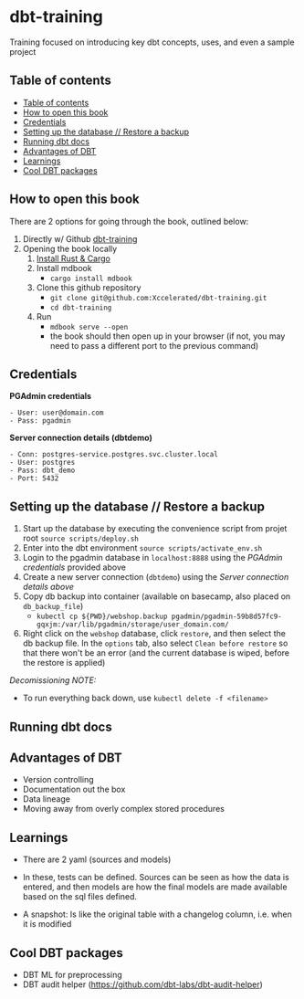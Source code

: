 # dbt-training

Training focused on introducing key dbt concepts, uses, and even a sample project

## Table of contents

- [Table of contents](#table-of-contents)
- [How to open this book](#how-to-open-this-book)
- [Credentials](#credentials)
- [Setting up the database // Restore a backup](#setting-up-the-database--restore-a-backup)
- [Running dbt docs](#running-dbt-docs)
- [Advantages of DBT](#advantages-of-dbt)
- [Learnings](#learnings)
- [Cool DBT packages](#cool-dbt-packages)

## How to open this book

There are 2 options for going through the book, outlined below:

1. Directly w/ Github [dbt-training](https://github.com/Xccelerated/dbt-training/blob/main/src/SUMMARY.md)
2. Opening the book locally
   1. [Install Rust & Cargo](https://doc.rust-lang.org/cargo/getting-started/installation.html#install-rust-and-cargo)
   2. Install mdbook
      - `cargo install mdbook`
   3. Clone this github repository
      - `git clone git@github.com:Xccelerated/dbt-training.git`
      - `cd dbt-training`
   4. Run
      - `mdbook serve --open`
      - the book should then open up in your browser (if not, you may need to pass a different port to the previous command)

## Credentials

**PGAdmin credentials**

```
- User: user@domain.com
- Pass: pgadmin
```

**Server connection details (dbtdemo)**

```
- Conn: postgres-service.postgres.svc.cluster.local
- User: postgres
- Pass: dbt_demo
- Port: 5432
```

## Setting up the database // Restore a backup

1. Start up the database by executing the convenience script from projet root `source scripts/deploy.sh`
2. Enter into the dbt environment `source scripts/activate_env.sh`
3. Login to the pgadmin database in `localhost:8888` using the *PGAdmin credentials* provided above
4. Create a new server connection (`dbtdemo`) using the *Server connection details above*
5. Copy db backup into container (available on basecamp, also placed on `db_backup_file`)
    - `kubectl cp ${PWD}/webshop.backup pgadmin/pgadmin-59b8d57fc9-gqxjm:/var/lib/pgadmin/storage/user_domain.com/`
6. Right click on the `webshop` database, click `restore`, and then select the db backup file. In the `options` tab, also select `Clean before restore` so that there won't be an error (and the current database is wiped, before the restore is applied)

*Decomissioning NOTE:*

- To run everything back down, use `kubectl delete -f <filename>`

## Running dbt docs

## Advantages of DBT

- Version controlling
- Documentation out the box
- Data lineage
- Moving away from overly complex stored procedures

## Learnings

- There are 2 yaml (sources and models)
- In these, tests can be defined. Sources can be seen as how the data is entered, and then models are how the final models are made available based on the sql files defined.

- A snapshot: Is like the original table with a changelog column, i.e. when it is modified

## Cool DBT packages

- DBT ML for preprocessing
- DBT audit helper (<https://github.com/dbt-labs/dbt-audit-helper>)
